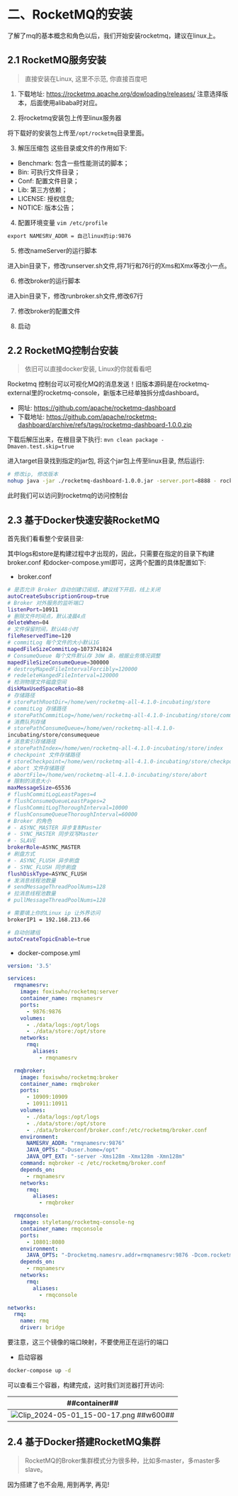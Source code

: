 # 二、RocketMQ的安装
了解了mq的基本概念和角色以后，我们开始安装rocketmq，建议在linux上。

## 2.1 RocketMQ服务安装
> 直接安装在Linux, 这里不示范, 你直接百度吧

1. 下载地址: https://rocketmq.apache.org/dowloading/releases/ 注意选择版本，后面使用alibaba时对应。

2. 将rocketmq安装包上传至linux服务器

将下载好的安装包上传至`/opt/rocketmq`目录里面。

3. 解压压缩包
这些目录或文件的作用如下:
- Benchmark: 包含一些性能测试的脚本；
- Bin: 可执行文件目录；
- Conf: 配置文件目录；
- Lib: 第三方依赖；
- LICENSE: 授权信息;
- NOTICE: 版本公告；

4. 配置环境变量
`vim /etc/profile`

```txt
export NAMESRV_ADDR = 自己linux的ip:9876
```

5. 修改nameServer的运行脚本

进入bin目录下，修改runserver.sh文件,将71行和76行的Xms和Xmx等改小一点。

6. 修改broker的运行脚本

进入bin目录下，修改runbroker.sh文件,修改67行

7. 修改broker的配置文件

8. 启动

## 2.2 RocketMQ控制台安装
> 依旧可以直接docker安装, Linux的你就看看吧

Rocketmq 控制台可以可视化MQ的消息发送！旧版本源码是在rocketmq-external里的rocketmq-console，新版本已经单独拆分成dashboard。

- 网址: https://github.com/apache/rocketmq-dashboard
- 下载地址: https://github.com/apache/rocketmq-dashboard/archive/refs/tags/rocketmq-dashboard-1.0.0.zip

下载后解压出来，在根目录下执行: `mvn clean package -Dmaven.test.skip=true`

进入target目录找到指定的jar包, 将这个jar包上传至linux目录, 然后运行:

```bash
# 修改ip, 修改版本
nohup java -jar ./rocketmq-dashboard-1.0.0.jar -server.port=8888 - rocketmq.config.namesrvAddr=192.168.10.139:9876 > ./rocketmq-4.9.2/logs/dashboard.log &
```

此时我们可以访问到rocketmq的访问控制台

## 2.3 基于Docker快速安装RocketMQ
首先我们看看整个安装目录:

其中logs和store是构建过程中才出现的，因此，只需要在指定的目录下构建broker.conf 和docker-compose.yml即可，这两个配置的具体配置如下:

- broker.conf

```bash
# 是否允许 Broker 自动创建订阅组，建议线下开启，线上关闭
autoCreateSubscriptionGroup=true
# Broker 对外服务的监听端口
listenPort=10911
# 删除文件时间点，默认凌晨4点
deleteWhen=04
# 文件保留时间，默认48小时
fileReservedTime=120
# commitLog 每个文件的大小默认1G
mapedFileSizeCommitLog=1073741824
# ConsumeQueue 每个文件默认存 30W 条，根据业务情况调整
mapedFileSizeConsumeQueue=300000
# destroyMapedFileIntervalForcibly=120000
# redeleteHangedFileInterval=120000
# 检测物理文件磁盘空间
diskMaxUsedSpaceRatio=88
# 存储路径
# storePathRootDir=/home/wen/rocketmq-all-4.1.0-incubating/store
# commitLog 存储路径
# storePathCommitLog=/home/wen/rocketmq-all-4.1.0-incubating/store/commitlog
# 消费队列存储
# storePathConsumeQueue=/home/wen/rocketmq-all-4.1.0-
incubating/store/consumequeue
# 消息索引存储路径
# storePathIndex=/home/wen/rocketmq-all-4.1.0-incubating/store/index
# checkpoint 文件存储路径
# storeCheckpoint=/home/wen/rocketmq-all-4.1.0-incubating/store/checkpoint
# abort 文件存储路径
# abortFile=/home/wen/rocketmq-all-4.1.0-incubating/store/abort
# 限制的消息大小
maxMessageSize=65536
# flushCommitLogLeastPages=4
# flushConsumeQueueLeastPages=2
# flushCommitLogThoroughInterval=10000
# flushConsumeQueueThoroughInterval=60000
# Broker 的角色
# - ASYNC_MASTER 异步复制Master
# - SYNC_MASTER 同步双写Master
# - SLAVE
brokerRole=ASYNC_MASTER
# 刷盘方式
# - ASYNC_FLUSH 异步刷盘
# - SYNC_FLUSH 同步刷盘
flushDiskType=ASYNC_FLUSH
# 发消息线程池数量
# sendMessageThreadPoolNums=128
# 拉消息线程池数量
# pullMessageThreadPoolNums=128

# 需要填上你的Linux ip 让外界访问
brokerIP1 = 192.168.213.66

# 自动创建组
autoCreateTopicEnable=true
```

- docker-compose.yml

```yml
version: '3.5'

services:
  rmqnamesrv:
    image: foxiswho/rocketmq:server
    container_name: rmqnamesrv
    ports:
      - 9876:9876
    volumes:
      - ./data/logs:/opt/logs
      - ./data/store:/opt/store
    networks:
      rmq:
        aliases:
          - rmqnamesrv

  rmqbroker:
    image: foxiswho/rocketmq:broker
    container_name: rmqbroker
    ports:
      - 10909:10909
      - 10911:10911
    volumes:
      - ./data/logs:/opt/logs
      - ./data/store:/opt/store
      - ./data/brokerconf/broker.conf:/etc/rocketmq/broker.conf
    environment:
      NAMESRV_ADDR: "rmqnamesrv:9876"
      JAVA_OPTS: "-Duser.home=/opt"
      JAVA_OPT_EXT: "-server -Xms128m -Xmx128m -Xmn128m"
    command: mqbroker -c /etc/rocketmq/broker.conf
    depends_on:
      - rmqnamesrv
    networks:
      rmq:
        aliases:
          - rmqbroker

  rmqconsole:
    image: styletang/rocketmq-console-ng
    container_name: rmqconsole
    ports:
      - 10801:8080
    environment:
      JAVA_OPTS: "-Drocketmq.namesrv.addr=rmqnamesrv:9876 -Dcom.rocketmq.sendMessageWithVIPChannel=false"
    depends_on:
      - rmqnamesrv
    networks:
      rmq:
        aliases:
          - rmqconsole

networks:
  rmq:
    name: rmq
    driver: bridge
```
要注意，这三个镜像的端口映射，不要使用正在运行的端口

- 启动容器

```bash
docker-compose up -d
```

可以查看三个容器，构建完成，这时我们浏览器打开访问:

| ##container## |
|:--:|
|![Clip_2024-05-01_15-00-17.png ##w600##](./Clip_2024-05-01_15-00-17.png)|

## 2.4 基于Docker搭建RocketMQ集群
> RocketMQ的Broker集群模式分为很多种，比如多master，多master多slave。

因为搭建了也不会用, 用到再学, 再见!